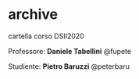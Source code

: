 # archive

cartella corso DSII2020

Professore: **Daniele Tabellini** @fupete

Studiente: **Pietro Baruzzi** @peterbaru
